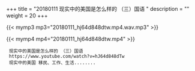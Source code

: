 +++
title = "20180111  现实中的美国是怎么样的 （三）国语 "
description = ""
weight = 20
+++

{{< mymp3 mp3="20180111_hj64d848dtw.mp4.wav.mp3" >}}

{{< mymp4 mp4="20180111_hj64d848dtw.mp4" >}}

     现实中的美国是怎么样的 （三）国语 
     https://www.youtube.com/watch?v=hJ64d848dTw 
     现实中的美国 移民、工作、生活........ 
